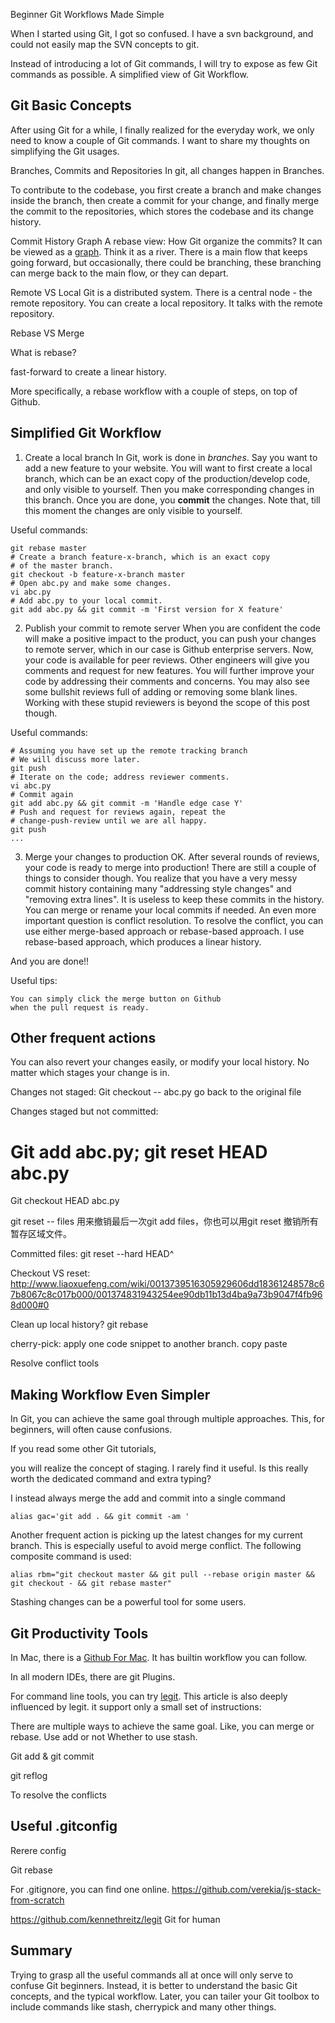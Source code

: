 Beginner Git Workflows Made Simple

When I started using Git, I got so confused. I have a svn background, and could not easily map the SVN concepts to git.

Instead of introducing a lot of Git commands, I will try to expose as few Git commands as possible. A simplified view of Git Workflow.

## Git Basic Concepts

After using Git for a while, I finally realized for the everyday work, we only need to know a couple of Git commands. I want to share my thoughts on simplifying the Git usages.

Branches, Commits and Repositories
In git, all changes happen in Branches.

To contribute to the codebase, you first create a branch and make changes inside the branch, then create a commit for your change, and finally merge the commit to the repositories, which stores the codebase and its change history.



Commit History Graph
A rebase view:
How Git organize the commits? It can be viewed as a [graph](http://stackoverflow.com/questions/1057564/pretty-git-branch-graphs). Think it as a river. There is a main flow that keeps going forward, but occasionally, there could be branching, these branching can merge back to the main flow, or they can depart.

Remote VS Local
Git is a distributed system. There is a central node - the remote repository. You can create a local repository. It talks with the remote repository.

Rebase VS Merge

What is rebase?

fast-forward to create a linear history.

More specifically, a rebase workflow with a couple of steps, on top of Github.

## Simplified Git Workflow

1. Create a local branch
In Git, work is done in *branches*. Say you want to add a new feature to your website. You will want to first create a local branch, which can be an exact copy of the production/develop code, and only visible to yourself. Then you make corresponding changes in this branch. Once you are done, you **commit** the changes. Note that, till this moment the changes are only visible to yourself.

Useful commands:

```
git rebase master
# Create a branch feature-x-branch, which is an exact copy 
# of the master branch.
git checkout -b feature-x-branch master  
# Open abc.py and make some changes.
vi abc.py
# Add abc.py to your local commit.
git add abc.py && git commit -m 'First version for X feature'
```

2. Publish your commit to remote server
When you are confident the code will make a positive impact to the product, you can push your changes to remote server, which in our case is Github enterprise servers. Now, your code is available for peer reviews. Other engineers will give you comments and request for new features. You will further improve your code by addressing their comments and concerns. You may also see some bullshit reviews full of adding or removing some blank lines. Working with these stupid reviewers is beyond the scope of this post though.

Useful commands:

```
# Assuming you have set up the remote tracking branch
# We will discuss more later.
git push
# Iterate on the code; address reviewer comments.
vi abc.py
# Commit again
git add abc.py && git commit -m 'Handle edge case Y'
# Push and request for reviews again, repeat the 
# change-push-review until we are all happy.
git push
...
```

3. Merge your changes to production
OK. After several rounds of reviews, your code is ready to merge into production! There are still a couple of things to consider though. You realize that you have a very messy commit history containing many "addressing style changes" and "removing extra lines". It is useless to keep these commits in the history. You can merge or rename your local commits if needed.
An even more important question is conflict resolution. To resolve the conflict, you can use either merge-based approach or rebase-based approach. I use rebase-based approach, which produces a linear history.

And you are done!!

Useful tips:

```
You can simply click the merge button on Github
when the pull request is ready.
```

## Other frequent actions

You can also revert your changes easily, or modify your local history.
No matter which stages your change is in.

Changes not staged: Git checkout -- abc.py go back to the original file

Changes staged but not committed: 
# Git add abc.py; git reset HEAD abc.py
Git checkout HEAD abc.py

git reset -- files 用来撤销最后一次git add files，你也可以用git reset 撤销所有暂存区域文件。

Committed files: git reset --hard HEAD^

Checkout VS reset: http://www.liaoxuefeng.com/wiki/0013739516305929606dd18361248578c67b8067c8c017b000/001374831943254ee90db11b13d4ba9a73b9047f4fb968d000#0

Clean up local history? git rebase

cherry-pick: apply one code snippet to another branch. copy paste

Resolve conflict tools

## Making Workflow Even Simpler
In Git, you can achieve the same goal through multiple approaches. This, for beginners, will often cause confusions.

If you read some other Git tutorials, 

you will realize the concept of staging. I rarely find it useful.
Is this really worth the dedicated command and extra typing?

I instead always merge the add and commit into a single command


```
alias gac='git add . && git commit -am '
```

Another frequent action is picking up the latest changes for my current branch. This is especially useful to avoid merge conflict. The following composite command is used:

```
alias rbm="git checkout master && git pull --rebase origin master && git checkout - && git rebase master"
```

Stashing changes can be a powerful tool for some users.

## Git Productivity Tools

In Mac, there is a [Github For Mac](). It has builtin workflow you can follow.

In all modern IDEs, there are git Plugins. 

For command line tools, you can try [legit](). This article is also deeply influenced by legit.
it support only a small set of instructions:

There are multiple ways to achieve the same goal.
Like, you can merge or rebase.
Use add or not
Whether to use stash.

Git add & git commit

git reflog

To resolve the conflicts

## Useful .gitconfig

Rerere config

Git rebase

For .gitignore, you can find one online.
https://github.com/verekia/js-stack-from-scratch

https://github.com/kennethreitz/legit
Git for human

## Summary
Trying to grasp all the useful commands all at once will only serve to confuse Git beginners. Instead, it is better to understand the basic Git concepts, and the typical workflow.
Later, you can tailer your Git toolbox to include commands like stash, cherrypick and many other things.
